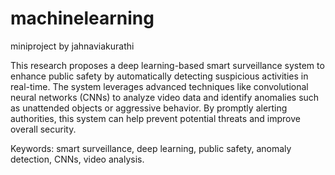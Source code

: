 # machinelearning
miniproject by jahnaviakurathi

This research proposes a deep learning-based smart surveillance system to enhance public safety by automatically detecting suspicious activities in real-time.
The system leverages advanced techniques like convolutional neural networks (CNNs) to analyze video data and identify anomalies such as unattended objects or aggressive behavior.
By promptly alerting authorities, this system can help prevent potential threats and improve overall security.

Keywords: smart surveillance, deep learning, public safety, anomaly detection, CNNs, video analysis.
